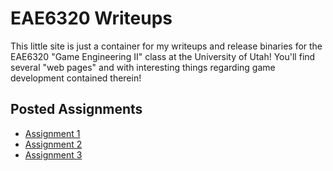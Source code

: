 # EAE6320 Writeups

This little site is just a container for my writeups and release binaries for the EAE6320 "Game Engineering II" class at the University of Utah!  You'll find several "web pages" and with interesting things regarding game development contained therein!

## Posted Assignments
* [Assignment 1](/EAE6320-WriteUps/Assignment1)
* [Assignment 2](/EAE6320-WriteUps/Assignment2)
* [Assignment 3](/EAE6320-WriteUps/Assignment3)
